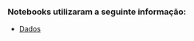 ### Notebooks utilizaram a seguinte informação: 
- [Dados](https://github.com/a82207/Epidemiologia/tree/master/COVID_19/fontes_informa%C3%A7%C3%A3o)
